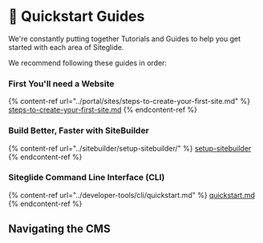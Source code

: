 # 🚀 Quickstart Guides

We're constantly putting together Tutorials and Guides to help you get started with each area of Siteglide.

We recommend following these guides in order:

### First You'll need a Website

{% content-ref url="../portal/sites/steps-to-create-your-first-site.md" %}
[steps-to-create-your-first-site.md](../portal/sites/steps-to-create-your-first-site.md)
{% endcontent-ref %}

### Build Better, Faster with SiteBuilder

{% content-ref url="../sitebuilder/setup-sitebuilder/" %}
[setup-sitebuilder](../sitebuilder/setup-sitebuilder/)
{% endcontent-ref %}

### Siteglide Command Line Interface (CLI)

{% content-ref url="../developer-tools/cli/quickstart.md" %}
[quickstart.md](../developer-tools/cli/quickstart.md)
{% endcontent-ref %}

## Navigating the CMS

